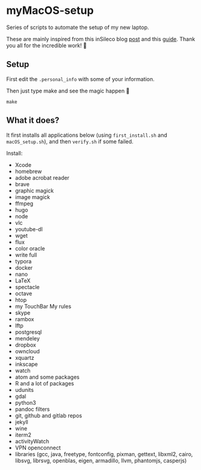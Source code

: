 # myMacOS-setup

Series of scripts to automate the setup of my new laptop.

These are mainly inspired from this inSileco blog [post](https://insileco.github.io/2018/07/13/my-macos-setup/) and this [guide](https://sourabhbajaj.com/mac-setup/). Thank you all for the incredible work! 💚

## Setup

First edit the `.personal_info` with some of your information.

Then just type make and see the magic happen 🧙

```
make
```

## What it does?

It first installs all applications below (using `first_install.sh` and `macOS_setup.sh`), and then `verify.sh` if some failed.

Install:
- Xcode
- homebrew
- adobe acrobat reader
- brave
- graphic magick
- image magick
- ffmpeg
- hugo
- node
- vlc
- youtube-dl
- wget
- flux
- color oracle
- write full
- typora
- docker
- nano
- LaTeX
- spectacle
- octave
- htop
- my TouchBar My rules
- skype
- rambox
- lftp
- postgresql
- mendeley
- dropbox
- owncloud
- xquartz
- inkscape
- watch
- atom and some packages
- R and a lot of packages
- udunits
- gdal
- python3
- pandoc filters
- git, github and gitlab repos
- jekyll
- wine
- iterm2
- activityWatch
- VPN openconnect
- libraries (gcc, java, freetype, fontconfig, pixman, gettext, libxml2, cairo, libsvg, librsvg, openblas, eigen, armadillo, llvm, phantomjs, casperjs)
